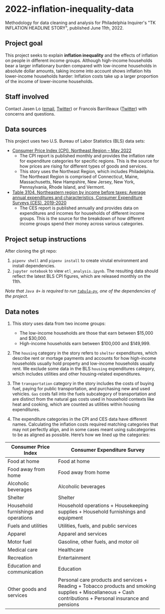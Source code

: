 # 2022-inflation-inequality-data

Methodology for data cleaning and analysis for Philadelphia Inquirer's "TK INFLATION HEADLINE STORY", published June 11th, 2022.

## Project goal

This project seeks to explain **inflation inequality** and the effects of inflation on people in different income groups. Although high-income households bear a larger inflationary burden compared with low-income households in absolute dollar amounts, taking income into account shows inflation hits lower-income households harder: Inflation costs take up a larger proportion of the income of lower-income households.

## Staff involved

Contact Jasen Lo ([email](jlo@inquirer.com), [Twitter](https://twitter.com/jasenlo123)) or Francois Barrilleaux ([Twitter](https://twitter.com/FrenchwaEB)) with concerns and questions. 

## Data sources

This project uses two U.S. Bureau of Labor Statistics (BLS) data sets:
- [Consumer Price Index (CPI), Northeast Region – May 2022](https://www.bls.gov/regions/mid-atlantic/news-release/consumerpriceindex_northeast.htm)
    - The CPI report is published monthly and provides the inflation rate for expenditure categories for specific regions. This is the source for how prices are rising for different types of goods and services.
    - This story uses the Northeast Region, which includes Philadelphia. The Northeast Region is comprised of Connecticut, Maine, Massachusetts, New Hampshire, New Jersey, New York, Pennsylvania, Rhode Island, and Vermont.
- [Table 3104. Northeastern region by income before taxes: Average annual expenditures and characteristics, Consumer Expenditure Surveys (CES), 2019-2020](https://www.bls.gov/cex/tables/cross-tab/mean/cu-region-by-income-northeast-2020.pdf)
    - The CES report is published annually and provides data on expenditures and incomes for households of different income groups. This is the source for the breakdown of how different income groups spend their money across various categories.

## Project setup instructions

After cloning the git repo:

1. `pipenv shell` and `pipenv install` to create virutal environment and install dependencies.
2. `jupyter notebook` to view `etl_analysis.ipynb`. The resulting data should reflect the latest BLS CPI figures, which are released monthly on the 11th.

*Note that `Java 8+` is required to run [`tabula-py`](https://tabula-py.readthedocs.io/en/latest/getting_started.html#requirements), one of the dependencies of the project.*

## Data notes
1. This story uses data from two income groups:
      - The low-income households are those that earn between $15,000 and $30,000.
      - High-income households earn between $100,000 and $149,999.

2. The `housing` category in the story refers to `shelter` expenditures, which describe rent or mortage payments and accounts for how high-income households usually hold property and low-income households usually rent. We exclude some data in the BLS `housing` expenditures category, which includes utilities and other housing-related expenditures. 

2. The `transportation` category in the story includes the costs of buying fuel, paying for public transportation, and purchasing new and used vehicles. `Gas` costs fall into the fuels subcategory of transportation and are distinct from the natural gas costs used in household contexts like heat and cooking, which are counted as utilities within housing expenditures.

3. The expenditure categories in the CPI and CES data have different names. Calculating the inflation costs required matching categories that may not perfectly align, and in some cases meant using subcategories to be as aligned as possible. Here’s how we lined up the categories:

| Consumer Price Index      | Consumer Expenditure Survey |
| ----------- | ----------- |
| Food at home      | Food at home       |
| Food away from home	   | Food away from home	        |
| Alcoholic beverages     | Alcoholic beverages       |
| Shelter	   | Shelter	        |
| Household furnishings and operations      | Household operations + Housekeeping supplies +  Household furnishings and equipment       |
| Fuels and utilities	   | Utilities, fuels, and public services	        |
| Apparel      | Apparel and services       |
| Motor fuel   | Gasoline, other fuels, and motor oil	        |
| Medical care	   | Healthcare	        |
| Recreation	   | Entertainment	        |
| Education and communication	   | Education	        |
| Other goods and services	   | Personal care products and services + Reading + Tobacco products and smoking supplies + Miscellaneous + Cash contributions + Personal insurance and pensions	        |

